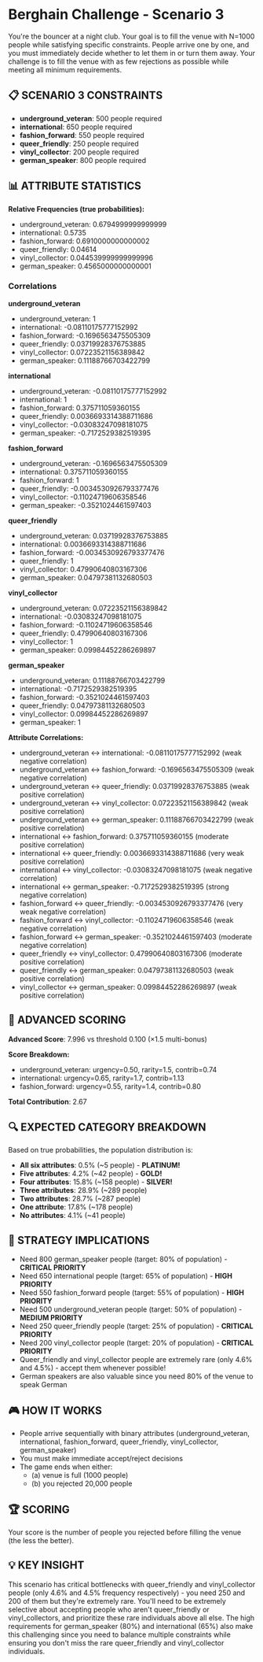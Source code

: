 # Berghain Challenge - Scenario 3

You're the bouncer at a night club. Your goal is to fill the venue with N=1000 people while satisfying specific constraints. People arrive one by one, and you must immediately decide whether to let them in or turn them away. Your challenge is to fill the venue with as few rejections as possible while meeting all minimum requirements.

## 📋 SCENARIO 3 CONSTRAINTS
- **underground_veteran**: 500 people required
- **international**: 650 people required
- **fashion_forward**: 550 people required
- **queer_friendly**: 250 people required
- **vinyl_collector**: 200 people required
- **german_speaker**: 800 people required

## 📊 ATTRIBUTE STATISTICS
**Relative Frequencies (true probabilities):**
- underground_veteran: 0.6794999999999999
- international: 0.5735
- fashion_forward: 0.6910000000000002
- queer_friendly: 0.04614
- vinyl_collector: 0.044539999999999996
- german_speaker: 0.4565000000000001

### Correlations
**underground_veteran**
- underground_veteran: 1
- international: -0.08110175777152992
- fashion_forward: -0.1696563475505309
- queer_friendly: 0.03719928376753885
- vinyl_collector: 0.07223521156389842
- german_speaker: 0.11188766703422799

**international**
- underground_veteran: -0.08110175777152992
- international: 1
- fashion_forward: 0.375711059360155
- queer_friendly: 0.0036693314388711686
- vinyl_collector: -0.03083247098181075
- german_speaker: -0.7172529382519395

**fashion_forward**
- underground_veteran: -0.1696563475505309
- international: 0.375711059360155
- fashion_forward: 1
- queer_friendly: -0.0034530926793377476
- vinyl_collector: -0.11024719606358546
- german_speaker: -0.3521024461597403

**queer_friendly**
- underground_veteran: 0.03719928376753885
- international: 0.0036693314388711686
- fashion_forward: -0.0034530926793377476
- queer_friendly: 1
- vinyl_collector: 0.47990640803167306
- german_speaker: 0.04797381132680503

**vinyl_collector**
- underground_veteran: 0.07223521156389842
- international: -0.03083247098181075
- fashion_forward: -0.11024719606358546
- queer_friendly: 0.47990640803167306
- vinyl_collector: 1
- german_speaker: 0.09984452286269897

**german_speaker**
- underground_veteran: 0.11188766703422799
- international: -0.7172529382519395
- fashion_forward: -0.3521024461597403
- queer_friendly: 0.04797381132680503
- vinyl_collector: 0.09984452286269897
- german_speaker: 1

**Attribute Correlations:**
- underground_veteran ↔ international: -0.08110175777152992 (weak negative correlation)
- underground_veteran ↔ fashion_forward: -0.1696563475505309 (weak negative correlation)
- underground_veteran ↔ queer_friendly: 0.03719928376753885 (weak positive correlation)
- underground_veteran ↔ vinyl_collector: 0.07223521156389842 (weak positive correlation)
- underground_veteran ↔ german_speaker: 0.11188766703422799 (weak positive correlation)
- international ↔ fashion_forward: 0.375711059360155 (moderate positive correlation)
- international ↔ queer_friendly: 0.0036693314388711686 (very weak positive correlation)
- international ↔ vinyl_collector: -0.03083247098181075 (weak negative correlation)
- international ↔ german_speaker: -0.7172529382519395 (strong negative correlation)
- fashion_forward ↔ queer_friendly: -0.0034530926793377476 (very weak negative correlation)
- fashion_forward ↔ vinyl_collector: -0.11024719606358546 (weak negative correlation)
- fashion_forward ↔ german_speaker: -0.3521024461597403 (moderate negative correlation)
- queer_friendly ↔ vinyl_collector: 0.47990640803167306 (moderate positive correlation)
- queer_friendly ↔ german_speaker: 0.04797381132680503 (weak positive correlation)
- vinyl_collector ↔ german_speaker: 0.09984452286269897 (weak positive correlation)

## 🎯 ADVANCED SCORING
**Advanced Score**: 7.996 vs threshold 0.100 (×1.5 multi-bonus)

**Score Breakdown:**
- underground_veteran: urgency=0.50, rarity=1.5, contrib=0.74
- international: urgency=0.65, rarity=1.7, contrib=1.13  
- fashion_forward: urgency=0.55, rarity=1.4, contrib=0.80

**Total Contribution**: 2.67

## 🔍 EXPECTED CATEGORY BREAKDOWN
Based on true probabilities, the population distribution is:
- **All six attributes**: 0.5% (~5 people) - **PLATINUM!**
- **Five attributes**: 4.2% (~42 people) - **GOLD!**
- **Four attributes**: 15.8% (~158 people) - **SILVER!**
- **Three attributes**: 28.9% (~289 people)
- **Two attributes**: 28.7% (~287 people)
- **One attribute**: 17.8% (~178 people)
- **No attributes**: 4.1% (~41 people)

## 🎯 STRATEGY IMPLICATIONS
- Need 800 german_speaker people (target: 80% of population) - **CRITICAL PRIORITY**
- Need 650 international people (target: 65% of population) - **HIGH PRIORITY**
- Need 550 fashion_forward people (target: 55% of population) - **HIGH PRIORITY**
- Need 500 underground_veteran people (target: 50% of population) - **MEDIUM PRIORITY**
- Need 250 queer_friendly people (target: 25% of population) - **CRITICAL PRIORITY**
- Need 200 vinyl_collector people (target: 20% of population) - **CRITICAL PRIORITY**
- Queer_friendly and vinyl_collector people are extremely rare (only 4.6% and 4.5%) - accept them whenever possible!
- German speakers are also valuable since you need 80% of the venue to speak German

## 🎮 HOW IT WORKS
- People arrive sequentially with binary attributes (underground_veteran, international, fashion_forward, queer_friendly, vinyl_collector, german_speaker)
- You must make immediate accept/reject decisions
- The game ends when either:
  - (a) venue is full (1000 people)
  - (b) you rejected 20,000 people

## 🏆 SCORING
Your score is the number of people you rejected before filling the venue (the less the better).

## 💡 KEY INSIGHT
This scenario has critical bottlenecks with queer_friendly and vinyl_collector people (only 4.6% and 4.5% frequency respectively) - you need 250 and 200 of them but they're extremely rare. You'll need to be extremely selective about accepting people who aren't queer_friendly or vinyl_collectors, and prioritize these rare individuals above all else. The high requirements for german_speaker (80%) and international (65%) also make this challenging since you need to balance multiple constraints while ensuring you don't miss the rare queer_friendly and vinyl_collector individuals.
